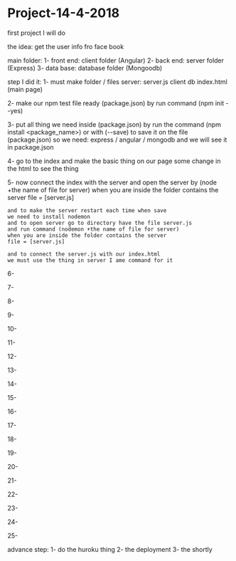 # Project-14-4-2018
  first project I will do


the idea:
 get the user info fro face book

main folder:
  1- front end: client folder (Angular)
  2- back end: server folder (Express)
  3- data base: database folder (Mongoodb)

step I did it:
  1- must make folder / files 
    server: server.js
    client
    db
    index.html (main page)
  
  2- make our npm test file ready (package.json)
    by run command (npm init --yes)
  
  3- put all thing we need inside (package.json)
    by run the command (npm install <package_name>)
    or with (--save) to save it on the file (package.json)
    so we need: express / angular / mongodb
    and we will see it in package.json 
  
  4- go to the index and make the basic thing on our page
    some change in the html to see the thing

  5- now connect the index with the server and open the server
    by (node +the name of file for server) when you are
    inside the folder contains the server file = [server.js]

    and to make the server restart each time when save
    we need to install nodemon
    and to open server go to directory have the file server.js
    and run command (nodemon +the name of file for server) 
    when you are inside the folder contains the server 
    file = [server.js] 

    and to connect the server.js with our index.html
    we must use the thing in server I ame command for it

  
  6- 
  
  7- 
  
  8- 
  
  9- 
  
  10- 
  
  11- 
  
  12- 
  
  13- 
  
  14- 
  
  15- 
  
  16- 
  
  17- 
  
  18- 
  
  19- 
  
  20- 
  
  21- 
  
  22- 
  
  23- 
  
  24-
  
  25- 
  
  
advance step:
  1- do the huroku thing
  2- the deployment
  3- the shortly
  
  
  
  
  
  
  
  
  
  
  
  
  
  
  
  
  
  
  
  
  
  
  